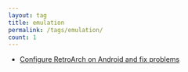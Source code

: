 ```yaml
---
layout: tag
title: emulation
permalink: /tags/emulation/
count: 1
---
```


- [Configure RetroArch on Android and fix problems](https://joelsgp.github.io/solutions/2021/12/15/retroarch.html)

